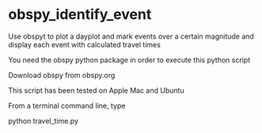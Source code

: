 # obspy_identify_event
Use obspyt to plot a dayplot and mark events over a certain magnitude and display each event with calculated travel times

You need the obspy python package in order to execute this python script

Download obspy from obspy.org

This script has been tested on Apple Mac and Ubuntu

From a terminal command line, type

python travel_time.py
